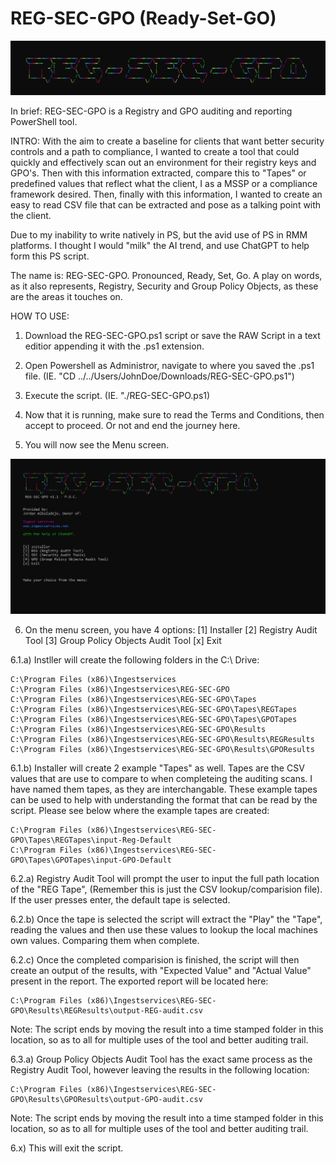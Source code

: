 # REG-SEC-GPO (Ready-Set-GO)
![Title Banner Screenshot](https://github.com/Jordan-Albaladejo/REG-SEC-GPO/blob/main/Title_Text.png)

In brief: 
REG-SEC-GPO is a Registry and GPO auditing and reporting PowerShell tool.

INTRO:
With the aim to create a baseline for clients that want better security controls and a path to compliance, I wanted to create a tool that could quickly and effectively scan out an environment for their registry keys and GPO's. Then with this information extracted, compare this to "Tapes" or predefined values that reflect what the client, I as a MSSP or a compliance framework desired. Then, finally with this information, I wanted to create an easy to read CSV file that can be extracted and pose as a talking point with the client.

Due to my inability to write natively in PS, but the avid use of PS in RMM platforms. I thought I would "milk" the AI trend, and use ChatGPT to help form this PS script.

The name is: REG-SEC-GPO. Pronounced, Ready, Set, Go. A play on words, as it also represents, Registry, Security and Group Policy Objects, as these are the areas it touches on.



HOW TO USE:

1) Download the REG-SEC-GPO.ps1 script or save the RAW Script in a text editior appending it with the .ps1 extension.
2) Open Powershell as Administror, navigate to where you saved the .ps1 file.
   (IE. "CD ../../Users/JohnDoe/Downloads/REG-SEC-GPO.ps1")
4) Execute the script.
   (IE. "./REG-SEC-GPO.ps1)

6) Now that it is running, make sure to read the Terms and Conditions, then accept to proceed. Or not and end the journey here.
7) You will now see the Menu screen.

![Menu Screenshot](https://github.com/Jordan-Albaladejo/REG-SEC-GPO/blob/main/Main_Menu.png)

6) On the menu screen, you have 4 options:
    [1] Installer
    [2] Registry Audit Tool
    [3] Group Policy Objects Audit Tool
    [x] Exit

6.1.a) Instller will create the following folders in the C:\ Drive:

    C:\Program Files (x86)\Ingestservices
    C:\Program Files (x86)\Ingestservices\REG-SEC-GPO
    C:\Program Files (x86)\Ingestservices\REG-SEC-GPO\Tapes
    C:\Program Files (x86)\Ingestservices\REG-SEC-GPO\Tapes\REGTapes
    C:\Program Files (x86)\Ingestservices\REG-SEC-GPO\Tapes\GPOTapes
    C:\Program Files (x86)\Ingestservices\REG-SEC-GPO\Results
    C:\Program Files (x86)\Ingestservices\REG-SEC-GPO\Results\REGResults
    C:\Program Files (x86)\Ingestservices\REG-SEC-GPO\Results\GPOResults

6.1.b) Installer will create 2 example "Tapes" as well. Tapes are the CSV values that are use to compare to when completeing the auditing scans. I have named them tapes, as they are interchangable. These example tapes can be used to help with understanding the format that can be read by the script. Please see below where the example tapes are created:

    C:\Program Files (x86)\Ingestservices\REG-SEC-GPO\Tapes\REGTapes\input-Reg-Default
    C:\Program Files (x86)\Ingestservices\REG-SEC-GPO\Tapes\GPOTapes\input-GPO-Default

6.2.a) Registry Audit Tool will prompt the user to input the full path location of the "REG Tape", (Remember this is just the CSV lookup/comparision file). If the user presses enter, the default tape is selected.

6.2.b) Once the tape is selected the script will extract the "Play" the "Tape", reading the values and then use these values to lookup the local machines own values. Comparing them when complete.

6.2.c) Once the completed comparision is finished, the script will then create an output of the results, with "Expected Value" and "Actual Value" present in the report. The exported report will be located here:

    C:\Program Files (x86)\Ingestservices\REG-SEC-GPO\Results\REGResults\output-REG-audit.csv
  
Note: The script ends by moving the result into a time stamped folder in this location, so as to all for multiple uses of the tool and better auditing trail.


6.3.a) Group Policy Objects Audit Tool has the exact same process as the Registry Audit Tool, however leaving the results in the following location:

    C:\Program Files (x86)\Ingestservices\REG-SEC-GPO\Results\GPOResults\output-GPO-audit.csv

Note: The script ends by moving the result into a time stamped folder in this location, so as to all for multiple uses of the tool and better auditing trail.

6.x) This will exit the script.
